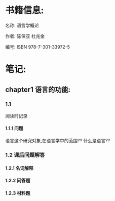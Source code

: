 # 书籍信息:
名称:  语言学概论

作者:  陈保亚 杜兆金

编号:  ISBN 978-7-301-33972-5

# 笔记:

## chapter1 语言的功能:

### 1.1 
阅读时记录

#### 1.1.1 问题
语言这个研究对象,在语言学中的范围??
什么是语言??


### 1.2 课后问题解答

#### 1.2.1 名词解释
#### 1.2.2 问答题
#### 1.2.3 材料题


